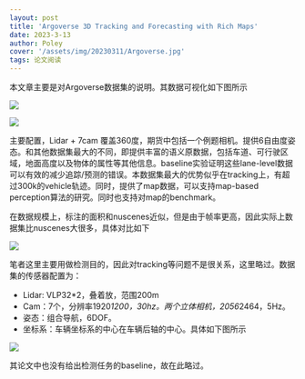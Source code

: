 ```yaml
---
layout: post
title: 'Argoverse 3D Tracking and Forecasting with Rich Maps'
date: 2023-3-13
author: Poley
cover: '/assets/img/20230311/Argoverse.jpg'
tags: 论文阅读  
---
```


本文章主要是对Argoverse数据集的说明。其数据可视化如下图所示

![](/assets/img/20230311/ArgoverseF1.jpg)

![](/assets/img/20230311/ArgoverseF2.jpg)

主要配置，Lidar + 7cam 覆盖360度，期货中包括一个例题相机。提供6自由度姿态。和其他数据集最大的不同，即提供丰富的语义原数据，包括车道、可行驶区域，地面高度以及物体的属性等其他信息。baseline实验证明这些lane-level数据可以有效的减少追踪/预测的错误。本数据集最大的优势似乎在tracking上，有超过300k的vehicle轨迹。同时，提供了map数据，可以支持map-based perception算法的研究。同时也支持对map的benchmark。

在数据规模上，标注的面积和nuscenes近似，但是由于帧率更高，因此实际上数据集比nuscenes大很多，具体对比如下

![](/assets/img/20230311/ArgoverseT2.jpg)

笔者这里主要用做检测目的，因此对tracking等问题不是很关系，这里略过。数据集的传感器配置为：
+ Lidar: VLP32*2，叠着放，范围200m
+ Cam：7个，分辨率1920*1200，30hz。两个立体相机，2056*2464，5Hz。
+ 姿态：组合导航，6DOF。
+ 坐标系：车辆坐标系的中心在车辆后轴的中心。具体如下图所示

![](/assets/img/20230311/ArgoverseF3.jpg)

其论文中也没有给出检测任务的baseline，故在此略过。